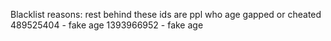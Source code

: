 Blacklist reasons:
rest behind these ids are ppl who age gapped or cheated
489525404 - fake age
1393966952 - fake age
